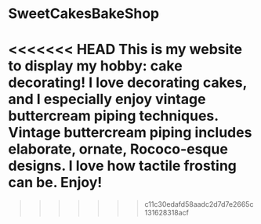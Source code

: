 # SweetCakesBakeShop
<<<<<<< HEAD
This is my website to display my hobby: cake decorating! I love decorating cakes, and I especially enjoy vintage buttercream piping techniques. Vintage buttercream piping includes elaborate, ornate, Rococo-esque designs. I love how tactile frosting can be. Enjoy!
=======

>>>>>>> c11c30edafd58aadc2d7d7e2665c131628318acf